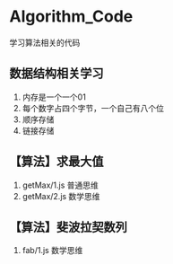 # Algorithm_Code
学习算法相关的代码

## 数据结构相关学习

1. 内存是一个一个01
2. 每个数字占四个字节，一个自己有八个位
3. 顺序存储 
4. 链接存储

## 【算法】求最大值
1. getMax/1.js 普通思维
2. getMax/2.js 数学思维

## 【算法】斐波拉契数列
1. fab/1.js 数学思维